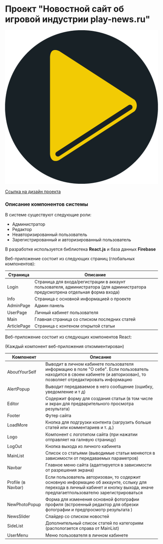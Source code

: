 # Проект "Новостной сайт об игровой индустрии play-news.ru"

![Логотип](LOGO/logo512Round.png)

[Ссылка на дизайн проекта](https://www.figma.com/file/9QVqA5upcSyXHxjpETYZMf/Play-News?node-id=0%3A1 'Ссылка на дизайн проекта')

### Описание компонентов системы

В системе существуют следующие роли:

-  Администратор
-  Редактор
-  Неавторизированный пользователь
-  Зарегистрированный и авторизированный пользователь

В разработке используется библиотека **React.js** и база данных **Firebase**

Веб-приложение состоит из следующих страниц (глобальных компонентов):

| Страница    | Описание                                                                                                                       |
| ----------- | ------------------------------------------------------------------------------------------------------------------------------ |
| Login       | Страница для входа/регистрации в аккаунт пользователя, администратора (для администратора предусмотрена отдельная форма входа) |
| Info        | Страница с основной информацией о проекте                                                                                      |
| AdminPage   | Админ панель                                                                                                                   |
| UserPage    | Личный кабинет пользователя                                                                                                    |
| Main        | Главная страница со списком последних статей                                                                                   |
| ArticlePage | Страница с контеном открытой статьи                                                                                            |

Веб-приложение состоит из следующих компонентов React:

(Каждый компонент веб-приложения откомментирован)

| Компонент          | Описание                                                                                                                                                                          |
| ------------------ | --------------------------------------------------------------------------------------------------------------------------------------------------------------------------------- |
| AboutYourSelf      | Выводит в личном кабинете пользователя информацию в поле "О себе". Если пользователь находится в своем кабинете (и авторизован), то позволяет отредактировать информацию          |
| AlertPopup         | Выводит передаваемое в него сообщение (ошибку, уведомление и т д)                                                                                                                 |
| Editor             | Содержит форму для создания статьи (в том числе и экран для предварительного просмотра результата)                                                                                |
| Footer             | Футер сайта                                                                                                                                                                       |
| LoadMore           | Кнопка для подгрузки контента (загрузить больше статей или комментариев и т. д.)                                                                                                  |
| Logo               | Компонент с логотипом сайта (при нажатии отправляет на галнвую страницу)                                                                                                          |
| LogOut             | Кнопка выхода из личного кабинета                                                                                                                                                 |
| MainList           | Список со статьями (выводимые статьи меняются в зависимости от передаваемых параметров)                                                                                           |
| Navbar             | Главное меню сайта (адаптируется в зависимости от разрешения экрана)                                                                                                              |
| Profile (в Navbar) | Если пользователь авторизован, то содержит основную информацию об аккаунте, сслыку для перехода в личный кабинет и кнопку выхода, иначе предлагаетпользователю зарегистрироваться |
| NewPhotoPopup      | Форма для изменения основной фотографии профиля (встроенный редактор для обрезки фотографии и предпросмотр результата )                                                           |
| NewsSlider         | Слайдер со списком новостей                                                                                                                                                       |
| SideList           | Дополнительный список статей по категориям (распологается справа от MainList)                                                                                                     |
| UserMenu           | Меню пользователя в личном кабинете                                                                                                                                               |
